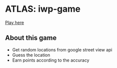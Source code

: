 # ATLAS: iwp-game

[Play here](http://world-atlas.surge.sh/)

## About this game
* Get random locations from google street view api
* Guess the location
* Earn points according to the accuracy
